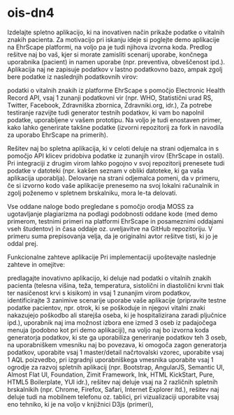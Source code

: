 ois-dn4
=======

Izdelajte spletno aplikacijo, ki na inovativen način prikaže podatke o vitalnih znakih pacienta. Za motivacijo pri iskanju ideje si poglejte demo aplikacije na EhrScape platformi, na voljo pa je tudi njihova izvorna koda. Predlog rešitve naj bo vaš, kjer si morate zamisliti scenarij uporabe, končnega uporabnika (pacient) in namen uporabe (npr. preventiva, obveščenost ipd.). Aplikacija naj ne zapisuje podatkov v lastno podatkovno bazo, ampak zgolj bere podatke iz naslednjih podatkovnih virov:

podatki o vitalnih znakih iz platforme EhrScape s pomočjo Electronic Health Record API,
vsaj 1 zunanji podatkovni vir  (npr. WHO, Statistični urad RS, Twitter, Facebook, Zdravniška zbornica, Zdravniki.org, idr.),
Za potrebe testiranje razvijte tudi generator testnih podatkov, ki vam bo napolnil podatke, uporabljene v vašem prototipu. Na voljo je tudi enostaven primer, kako lahko generirate takšne podatke (izvorni repozitorij za fork in navodila za uporabo EhrScape na primerih).

Rešitev naj bo spletna aplikacija, ki v celoti deluje na strani odjemalca in s pomočjo API klicev pridobiva podatke iz zunanjih virov (EhrScape in ostali). Pri integraciji z drugim virom lahko pogojno v svoj repozitorij prenesete tudi podatke v datoteki (npr. kakšen seznam v obliki datoteke, ki ga vaša aplikacija uporablja). Delovanje na strani odjemalca pomeni, da v primeru, če si izvorno kodo vaše aplikacije prenesemo na svoj lokalni računalnik in zgolj poženemo v spletnem brskalniku, mora le-ta delovati.

Vse oddane naloge bodo pregledane s pomočjo orodja MOSS za ugotavljanje plagiarizma na podlagi podobnosti oddane kode (med demo primerom, testnimi primeri na platformi EhrScape in posameznimi oddajami vseh študentov) in časa oddaje oz. uveljavitve na GitHub repozitoriju. V primeru suma prepisovanja velja, da je originalni avtor rešitve tisti, ki jo je oddal prej.

Funkcionalne zahteve aplikacije
Pri implementaciji upoštevajte naslednje zahteve in omejitve:

predlagajte inovativno aplikacijo, ki deluje nad podatki o vitalnih znakih pacienta (telesna višina, teža, temperatura, sistolični in diastolični krvni tlak ter nasičenost krvi s kisikom) in vsaj 1 zunanjim virom podatkov,
identificirajte 3 zanimive scenarije uporabe vaše aplikacije (pripravite testne podatke pacientov, npr. otrok, ki se poškoduje in njegovi vitalni znaki nakazujejo poškodbo ali starejša oseba, ki je hospitalizirana zaradi pljučnice ipd.),
uporabnik naj ima možnost izbora ene izmed 3 oseb iz padajočega menuja (podobno kot pri demo aplikaciji),
na voljo naj bo izvorna koda generatorja podatkov, ki ste ga uporabiliza generiranje podatkov teh 3 oseb,
na uporabniškem vmesniku naj bo povezava, ki omogoča zagon generatorja podatkov,
uporabite vsaj 1 master/detail načrtovalski vzorec,
uporabite vsaj 1 AQL poizvedbo,
pri izgradnji uporabniškega vmesnika uporabite vsaj 1 ogrodje za razvoj spletnih aplikacij (npr. Bootstrap, AngularJS, Semantic UI, Almost Flat UI, Foundation, Zimit Framework, Ink, HTML KickStart, Pure, HTML5 Boilerplate, YUI idr.),
rešitev naj deluje vsaj na 2 različnih spletnih brskalnikih (npr. Chrome, Firefox, Safari, Internet Explorer itd.),
rešitev naj deluje tudi na mobilnem telefonu oz. tablici,
pri vizualizaciji uporabite vsaj eno tehniko, ki je na voljo v knjižnici D3js (primeri),
